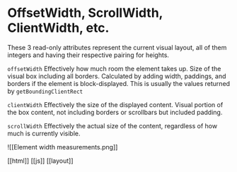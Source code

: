 # OffsetWidth, ScrollWidth, ClientWidth, etc.

These 3 read-only attributes represent the current visual layout, all of them integers and having their respective pairing for heights.

`offsetWidth`
Effectively how much room the element takes up.
Size of the visual box including all borders. Calculated by adding width, paddings, and borders if the element is block-displayed.
This is usually the values returned by `getBoundingClientRect`

`clientWidth`
Effectively the size of the displayed content.
Visual portion of the box content, not including borders or scrollbars but included padding.

`scrollWidth`
Effectively the actual size of the content, regardless of how much is currently visible.

![[Element width measurements.png]]

[[html]]
[[js]]
[[layout]]